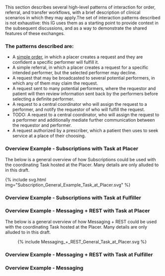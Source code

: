 This section describes several high-level patterns of interaction for order, referral, and transfer workflows, with a brief description of clinical scenarios in which they may apply.The set of interaction patterns described is not exhaustive: this IG uses them as a starting point to provide context in the subsequent discussions, and as a way to demonstrate the shared features of these exchanges.

### The patterns described are:
* A [simple order](./simple-request.html), in which a placer creates a request and they are confident a specific performer will fulfill it. 
* A simple referral, in which a placer creates a request for a specific intended performer, but the selected performer may decline.
* A request that may be broadcasted to several potential performers, in which any of them may claim the request.
* A request sent to many potential performers, where the requestor and patient will then review information sent back by the performers before selecting a definite performer.
* A request to a central coordinator who will assign the request to a performer, and notify the requestor of who will fulfill the request.
* TODO: A request to a central coordinator, who will assign the request to a performer and additionally mediate further communication between the requestor and performer.
* A request authorized by a prescriber, which a patient then uses to seek service at a place of their choosing.


### Overview Example - Subscriptions with Task at Placer
The below is a general overview of how Subscriptions could be used with the coordinating Task hosted at the Placer. Many details are only alluded to in this draft. 

<!--
<figure>
  {% include Subscription_General_Example_Task_at_Placer.svg %} 
</figure>
-->

{% include svg.html img="Subscription_General_Example_Task_at_Placer.svg" %}

### Overview Example - Subscriptions with Task at Fulfiller

### Overview Example - Messaging + REST with Task at Placer
The below is a general overview of how Messaging + REST  could be used with the coordinating Task hosted at the Placer. Many details are only alluded to in this draft. 

<figure>
  {% include Messaging_+_REST_General_Task_at_Placer.svg %} 
</figure>

### Overview Example - Messaging + REST with Task at Fulfiller

### Overview Example - Messaging
